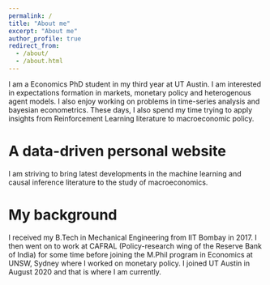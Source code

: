 ```yaml
---
permalink: /
title: "About me"
excerpt: "About me"
author_profile: true
redirect_from: 
  - /about/
  - /about.html
---
```

I am a Economics PhD student in my third year at UT Austin. I am interested in expectations formation in markets, monetary policy and heterogenous agent models. I also enjoy working on problems in time-series analysis and bayesian econometrics. These days, I also spend my time trying to apply insights from Reinforcement Learning literature to macroeconomic policy. 

A data-driven personal website
======
I am striving to bring latest developments in the machine learning and causal inference literature to the study of macroeconomics.


My background
======
I received my B.Tech in Mechanical Engineering from IIT Bombay in 2017. I then went on to work at CAFRAL (Policy-research wing of the Reserve Bank of India) for some time before joining the M.Phil program in Economics at UNSW, Sydney where I worked on monetary policy. I joined UT Austin in August 2020 and that is where I am currently. 